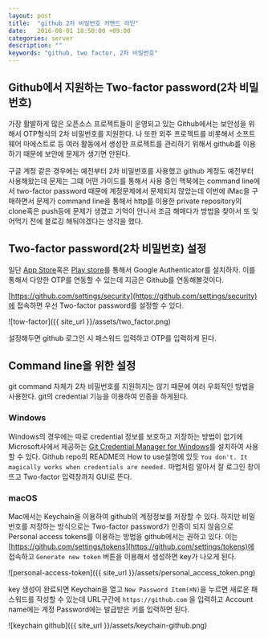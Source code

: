 ```yaml
---
layout: post
title:  "github 2차 비밀번호 커멘드 라인"
date:   2016-08-01 18:50:00 +09:00
categories: server
description: ""
keywords: "github, two factor, 2차 비밀번호"
---
```


## Github에서 지원하는 Two-factor password(2차 비밀번호)

가장 활발하게 많은 오픈소스 프로젝트들이 운영되고 있는 Github에서는 보안성을 위해서 OTP형식의 2차 비밀번호를 지원한다. 나 또한 외주 프로젝트를 비롯해서 소프트웨어 마에스트로 등 여러 활동에서 생성한 프로젝트를 관리하기 위해서 github를 이용하기 때문에 보안에 문제가 생기면 안된다.

구글 계정 같은 경우에는 예전부터 2차 비밀번호를 사용했고 github 계정도 예전부터 사용해왔는데 문제는 그떄 어떤 가이드를 통해서 사용 중인 맥북에는 command line에서 two-factor password 때문에 계정문제에서 문제되지 않았는데 이번에 iMac을 구매하면서 문제가 command line을 통해서 http를 이용한 private repository의 clone혹은 push등에 문제가 생겼고 기억이 안나서 조금 해매다가 방법을 찾아서 또 잊어먹기 전에 블로깅 해둬야겠다는 생각을 했다.


## Two-factor password(2차 비밀번호) 설정

일단 [App Store](https://itunes.apple.com/kr/app/google-authenticator/id388497605)혹은 [Play store](https://play.google.com/store/apps/details?id=com.google.android.apps.authenticator2)를 통해서 Google Authenticator를 설치하자. 이를 통해서 다양한 OTP를 연동할 수 있는데 지금은 Github를 연동해볼것이다.

[https://github.com/settings/security](https://github.com/settings/security)에 접속하면 우선 Two-factor password를 설정할 수 있다.

![tow-factor]({{ site_url }}/assets/two_factor.png)

설정해두면 github 로그인 시 패스워드 입력하고 OTP를 입력하게 된다. 

## Command line을 위한 설정

git command 자체가 2차 비밀번호를 지원하지는 않기 때문에 여러 우회적인 방법을 사용한다. git의 credential 기능을 이용하여 인증을 하게된다. 

### Windows

Windows의 경우에는 따로 credential 정보를 보호하고 저장하는 방법이 없기에 Microsoft사에서 제공하는 [Git Credential Manager for Windows](https://github.com/Microsoft/Git-Credential-Manager-for-Windows)를 설치하여 사용할 수 있다. Github repo의 README의 How to use설명에 있듯 ```You don't. It magically works when credentials are needed.``` 마법처럼 알아서 잘 로그인 창이 뜨고 Two-factor 입력창까지 GUI로 뜬다.

### macOS

Mac에서는 Keychain을 이용하여 github의 계정정보를 저장할 수 있다. 하지만 비밀번호를 저장하는 방식으로는 Two-factor password가 인증이 되지 않음으로 Personal access tokens를 이용하는 방법을 github에서는 권하고 있다. 이는 [https://github.com/settings/tokens](https://github.com/settings/tokens)에 접속하고 ```Generate new token``` 버튼을 이용해서 생성하면 key가 나오게 된다.

![personal-access-token]({{ site_url }}/assets/personal_access_token.png)

key 생성이 완료되면 Keychain을 열고 ```New Password Item(⌘N)```을 누르면 새로운 패스워드를 작성할 수 있는데 URL구간에 ```https://github.com``` 을 입력하고 Account name에는 계정 Password에는 발급받은 키를 입력하면 된다.

![keychain github]({{ site_url }}/assets/keychain-github.png)

